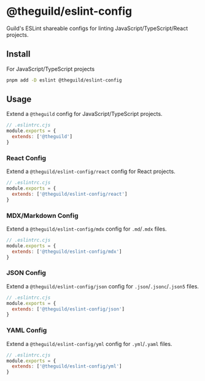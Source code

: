 # @theguild/eslint-config

Guild's ESLint shareable configs for linting JavaScript/TypeScript/React projects.

## Install

For JavaScript/TypeScript projects

```sh
pnpm add -D eslint @theguild/eslint-config
```

## Usage

Extend a `@theguild` config for JavaScript/TypeScript projects.

```js
// .eslintrc.cjs
module.exports = {
  extends: ['@theguild']
}
```

### React Config

Extend a `@theguild/eslint-config/react` config for React projects.

```js
// .eslintrc.cjs
module.exports = {
  extends: ['@theguild/eslint-config/react']
}
```

### MDX/Markdown Config

Extend a `@theguild/eslint-config/mdx` config for `.md`/`.mdx` files.

```js
// .eslintrc.cjs
module.exports = {
  extends: ['@theguild/eslint-config/mdx']
}
```

### JSON Config

Extend a `@theguild/eslint-config/json` config for `.json`/`.jsonc`/`.json5` files.

```js
// .eslintrc.cjs
module.exports = {
  extends: ['@theguild/eslint-config/json']
}
```

### YAML Config

Extend a `@theguild/eslint-config/yml` config for `.yml`/`.yaml` files.

```js
// .eslintrc.cjs
module.exports = {
  extends: ['@theguild/eslint-config/yml']
}
```
